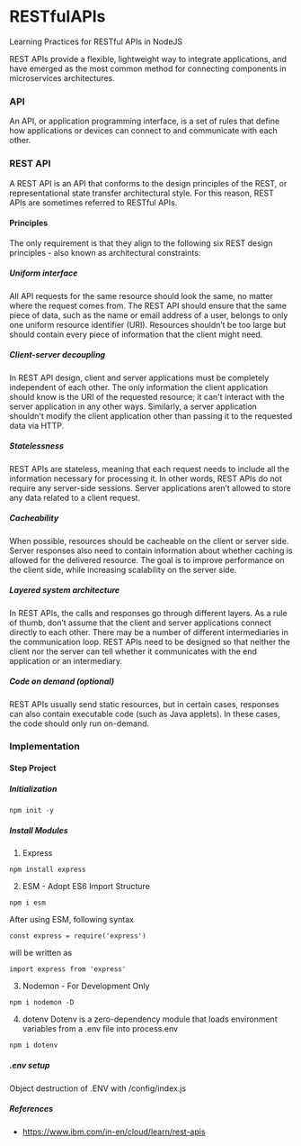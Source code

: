 # RESTfulAPIs

Learning Practices for RESTful APIs in NodeJS

REST APIs provide a flexible, lightweight way to integrate applications, and have emerged as the most common method for connecting components in microservices architectures.

### API

An API, or application programming interface, is a set of rules that define how applications or devices can connect to and communicate with each other.

### REST API

A REST API is an API that conforms to the design principles of the REST, or representational state transfer architectural style. For this reason, REST APIs are sometimes referred to RESTful APIs.

#### Principles

The only requirement is that they align to the following six REST design principles - also known as architectural constraints:

##### Uniform interface

All API requests for the same resource should look the same, no matter where the request comes from. The REST API should ensure that the same piece of data, such as the name or email address of a user, belongs to only one uniform resource identifier (URI). Resources shouldn’t be too large but should contain every piece of information that the client might need.

##### Client-server decoupling

In REST API design, client and server applications must be completely independent of each other. The only information the client application should know is the URI of the requested resource; it can't interact with the server application in any other ways. Similarly, a server application shouldn't modify the client application other than passing it to the requested data via HTTP.

##### Statelessness

REST APIs are stateless, meaning that each request needs to include all the information necessary for processing it. In other words, REST APIs do not require any server-side sessions. Server applications aren’t allowed to store any data related to a client request.

##### Cacheability

When possible, resources should be cacheable on the client or server side. Server responses also need to contain information about whether caching is allowed for the delivered resource. The goal is to improve performance on the client side, while increasing scalability on the server side.

##### Layered system architecture

In REST APIs, the calls and responses go through different layers. As a rule of thumb, don’t assume that the client and server applications connect directly to each other. There may be a number of different intermediaries in the communication loop. REST APIs need to be designed so that neither the client nor the server can tell whether it communicates with the end application or an intermediary.

##### Code on demand (optional)

REST APIs usually send static resources, but in certain cases, responses can also contain executable code (such as Java applets). In these cases, the code should only run on-demand.

### Implementation

#### Step Project

##### Initialization

```
npm init -y
```

##### Install Modules

1. Express

```
npm install express
```

2. ESM - Adopt ES6 Import Structure

```
npm i esm
```

After using ESM, following syntax

```
const express = require('express')
```

will be written as

```
import express from 'express'
```

3. Nodemon - For Development Only

```
npm i nodemon -D
```

4. dotenv
Dotenv is a zero-dependency module that loads environment variables from a .env file into process.env

```bash
npm i dotenv
```

##### .env setup

Object destruction of .ENV with /config/index.js

##### References

- <https://www.ibm.com/in-en/cloud/learn/rest-apis>
